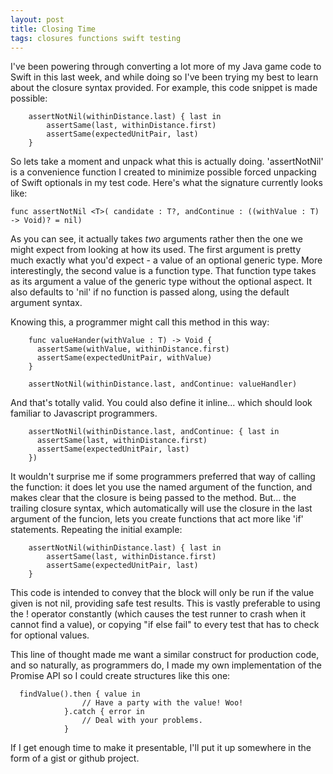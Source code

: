 ```yaml
---
layout: post
title: Closing Time
tags: closures functions swift testing
---
```


I've been powering through converting a lot more of my Java game code to Swift in this last week, and while doing so I've been trying my best to learn about the closure syntax provided. For example, this code snippet is made possible:

        assertNotNil(withinDistance.last) { last in
            assertSame(last, withinDistance.first)
            assertSame(expectedUnitPair, last)
        }
        
So lets take a moment and unpack what this is actually doing. 'assertNotNil' is a convenience function I created to minimize possible forced unpacking of Swift optionals in my test code. Here's what the signature currently looks like:

    func assertNotNil <T>( candidate : T?, andContinue : ((withValue : T) -> Void)? = nil)
    
As you can see, it actually takes *two* arguments rather then the one we might expect from looking at how its used. The first argument is pretty much exactly what you'd expect - a value of an optional generic type. More interestingly, the second value is a function type. That function type takes as its argument a value of the generic type without the optional aspect. It also defaults to 'nil' if no function is passed along, using the default argument syntax.

Knowing this, a programmer might call this method in this way:

        func valueHander(withValue : T) -> Void {
          assertSame(withValue, withinDistance.first)
          assertSame(expectedUnitPair, withValue)
        }
  
        assertNotNil(withinDistance.last, andContinue: valueHandler)
        
And that's totally valid. You could also define it inline... which should look familiar to Javascript programmers.

        assertNotNil(withinDistance.last, andContinue: { last in
          assertSame(last, withinDistance.first)
          assertSame(expectedUnitPair, last)
        })
        
It wouldn't surprise me if some programmers preferred that way of calling the function: it does let you use the named argument of the function, and makes clear that the closure is being passed to the method. But... the trailing closure syntax, which automatically will use the closure in the last argument of the funcion, lets you create functions that act more like 'if' statements.  Repeating the initial example:

        assertNotNil(withinDistance.last) { last in
            assertSame(last, withinDistance.first)
            assertSame(expectedUnitPair, last)
        }

This code is intended to convey that the block will only be run if the value given is not nil, providing safe test results. This is vastly preferable to using the ! operator constantly (which causes the test runner to crash when it cannot find a value), or copying "if else fail" to every test that has to check for optional values.

This line of thought made me want a similar construct for production code, and so naturally, as programmers do, I made my own implementation of the Promise API so I could create structures like this one:

      findValue().then { value in
                    // Have a party with the value! Woo!
                }.catch { error in
                    // Deal with your problems.
                }
                
If I get enough time to make it presentable, I'll put it up somewhere in the form of a gist or github project.
